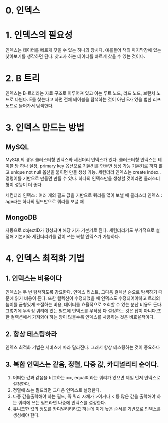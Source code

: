 # 0. 인덱스

# 1. 인덱스의 필요성

인덱스는 데이터를 빠르게 찾을 수 있는 하나의 장치다.
예를들어 책의 마지막장에 있는 찾아보기를 생각하면 된다. 찾고자 하는 데이터를 빠르게 찾을 수 있는 것이다.

# 2. B 트리

인덱스는 B-트리라는 자료 구조로 이루어져 있고 이는 루트 노드, 리프 노드, 브랜치 노드로 나뉜다.
E를 찾는다고 하면 전체 테이블을 탐색하는 것이 아닌 E가 있을 법한 리프 노드로 들어가서 탐색한다.

# 3. 인덱스 만드는 방법

## MySQL

MySQL의 경우 클러스터형 인덱스와 세컨더리 인덱스가 있다.
클러스터형 인덱스는 테이블 당 하나 설정, primary key 옵션으로 기본키를 만들면 생성 가능
기본키로 하지 않고 unique not null 옵션을 붙이면 만들 생성 가능.
세컨더리 인덱스는 create index.. 명령어를 기반으로 만들면 만들 수 있다. 하나의 인덱스만을 생성할 것이라면 클러스터형이 성능이 더 좋다.

세컨더리 인덱스 : 여러 개의 필드 값을 기반으로 쿼리를 많이 보낼 때
클러스터 인덱스 : age라는 하나의 필드만으로 쿼리를 보낼 때

## MongoDB

자동으로 objectID가 형성되며 해당 키가 기본키로 된다.
세컨더리키도 부가적으로 설정해 기본키와 세컨더리키를 같이 쓰는 복합 인덱스가 가능하다.

# 4. 인덱스 최적화 기법

## 1. 인덱스는 비용이다

인덱스는 두 번 탐색하도록 강요한다. 인덱스 리스트, 그다음 컬렉션 순으로 탐색하기 때문에 읽기 비용이 든다.
또한 컬렉션이 수정되었을 때 인덱스도 수정되어야하고 트리의 높이를 균형있게 조절하는 비용, 데이터를 효율적으로 조회할 수 있는 분산 비용도 든다.
그렇기에 무작정 쿼리에 있는 필드에 인덱스를 무작정 다 설정하는 것은 답이 아니다.또한 컬렉션에서 가져와야 하는 양이 많을수록 인덱스를 사용하는 것은 비효율적이다.

## 2. 항상 테스팅하라

인덱스 최적화 기법은 서비스에 따라 달라진다. 그래서 항상 테스팅하는 것이 중요하다

## 3. 복합 인덱스는 같음, 정렬, 다중 값, 카디널리티 순이다.

1. 어떠한 값과 같음을 비교하는 ==, equal이라는 쿼리가 있으면 제일 먼저 인덱스로 설정한다.
2. 정렬에 쓰는 필드라면 그다음 인덱스로 설정한다.
3. 다중 값을출력해야 하는 필드, 즉 쿼리 자체가 >이거나 < 등 많은 값을 출력해야 하는 쿼리에 쓰는 필드라면 나중에 인덱스를 설정한다.
4. 유니크한 값의 정도를 카디널리티라고 하는데 이게 높은 순서를 기반으로 인덱스를 생성해야 한다.
